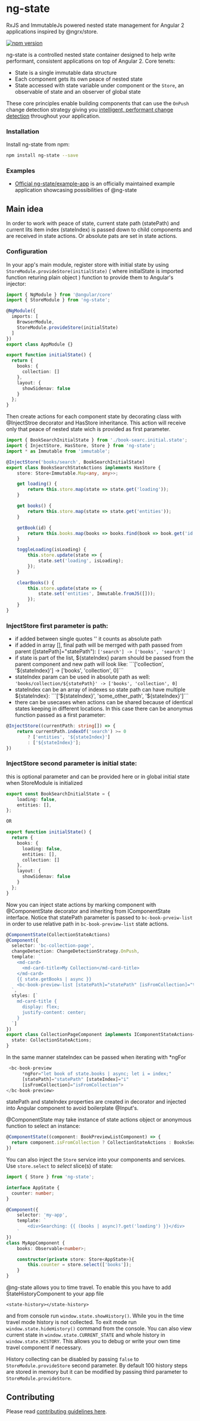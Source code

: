 # ng-state
RxJS and ImmutableJs powered nested state management for Angular 2 applications inspired by @ngrx/store.

[![npm version](https://badge.fury.io/js/ng-state.svg)](https://badge.fury.io/js/ng-state)

ng-state is a controlled nested state container designed to help write performant, consistent applications
on top of Angular 2. Core tenets:
- State is a single immutable data structure
- Each component gets its own peace of nested state
- State accessed with state variable under component or the `Store`, an observable of state and an observer of global state

These core principles enable building components that can use the `OnPush` change detection strategy
giving you [intelligent, performant change detection](http://blog.thoughtram.io/angular/2016/02/22/angular-2-change-detection-explained.html#smarter-change-detection)
throughout your application.


### Installation
Install ng-state from npm:
```bash
npm install ng-state --save
```

### Examples
- [Official ng-state/example-app](https://github.com/ng-state/example-app) is an officially maintained example application showcasing possibilities of @ng-state


## Main idea

In order to work with peace of state, current state path (statePath) and current lits item index (stateIndex) is passed down to child components and are received in state actions.
Or absolute pats are set in state actions.

### Configuration

In your app's main module, register store with initial state by using `StoreModule.provideStore(initialState)`
( where initialState is imported function returing plain object ) function to provide them to Angular's injector:

```ts
import { NgModule } from '@angular/core'
import { StoreModule } from 'ng-state';

@NgModule({
  imports: [
    BrowserModule,
    StoreModule.provideStore(initialState)
  ]
})
export class AppModule {}
```

```ts
export function initialState() {
  return {
    books: {
      collection: []
    },
    layout: {
      showSidenav: false
    }
  };
}
```

Then create actions for each component state by decorating class with @InjectStroe decorator and HasStore inheritance.
This action will receive only that peace of nested state wich is provided as first parameter.

```ts
import { BookSearchInitialState } from './book-searc.initial.state';
import { InjectStore, HasStore, Store } from 'ng-state';
import * as Immutable from 'immutable';

@InjectStore('books/search', BookSearchInitialState)
export class BooksSearchStateActions implements HasStore {
    store: Store<Immutable.Map<any, any>>;

    get loading() {
        return this.store.map(state => state.get('loading'));
    }

    get books() {
        return this.store.map(state => state.get('entities'));
    }

    getBook(id) {
        return this.books.map(books => books.find(book => book.get('id') === id));
    }

    toggleLoading(isLoading) {
        this.store.update(state => {
            state.set('loading', isLoading);
        });
    }

    clearBooks() {
        this.store.update(state => {
            state.set('entities', Immutable.fromJS([]));
        });
    }
}
```

### InjectStore first parameter is path:
- if added between single quotes '' it counts as absolute path
- if added in array [], final path will be merrged with path passed from parent ([statePath]="statePath"):
```['search'] -> ['books', 'search']```
- if state is part of the list, ${stateIndex} param should be passed from the parent component and new path will look like:
```['collection', '${stateIndex}'] -> ['books', 'collection', 0]```
- stateIndex param can be used in absolute path as well: ```'books/collection/${statePath}' -> ['books', 'collection', 0]```
- stateIndex can be an array of indexes so state path can have multiple ${stateIndex}: ```['${stateIndex}', 'some_other_path', '${stateIndex}']```
- there can be usecases when actions can be shared because of identical states keeping in different locations. In this case there can be anonymus function passed as a first parameter:


```ts
@InjectStore((currentPath: string[]) => {
    return currentPath.indexOf('search') >= 0
        ? ['entities', '${stateIndex}']
        : ['${stateIndex}'];
})
```

### InjectStore second parameter is initial state:
this is optional parameter and can be provided here or in global initial state when StoreModule is initialized
```ts
export const BookSearchInitialState = {
    loading: false,
    entities: [],
};

OR

export function initialState() {
  return {
    books: {
      loading: false,
      entities: [],
      collection: []
    },
    layout: {
      showSidenav: false
    }
  };
}
```

Now you can inject state actions by marking component with @ComponentState decorator and inheriting from IComponentState interface.
Notice that statePath parameter is passed to ```bc-book-prveiw-list``` in order to use relative path in ```bc-book-preview-list``` state actions.

```ts
@ComponentState(CollectionStateActions)
@Component({
  selector: 'bc-collection-page',
  changeDetection: ChangeDetectionStrategy.OnPush,
  template: `
    <md-card>
      <md-card-title>My Collection</md-card-title>
    </md-card>
	{{ state.getBooks | async }}
    <bc-book-preview-list [statePath]="statePath" [isFromCollection]="true"></bc-book-preview-list>
  `,
  styles: [`
    md-card-title {
      display: flex;
      justify-content: center;
    }
  `]
})
export class CollectionPageComponent implements IComponentStateActions<CollectionStateActions> {
  state: CollectionStateActions;
}
```

In the same manner stateIndex can be passed when iterating with *ngFor

```ts
 <bc-book-preview
      *ngFor="let book of state.books | async; let i = index;"
      [statePath]="statePath" [stateIndex]="i"
      [isFromCollection]="isFromCollection">
</bc-book-preview>
```
statePath and stateIndex properties are created in decorator and injected into Angular component to avoid boilerplate @Input's.

@ComponentState may take instance of state actions object or anonymous function to select an instance:
```ts
@ComponentState((component: BookPreviewListComponent) => {
  return component.isFromCollection ? CollectionStateActions : BooksSearchStateActions;
})
```

You can also inject the `Store` service into your components and services. Use `store.select` to
_select_ slice(s) of state:

```ts
import { Store } from 'ng-state';

interface AppState {
  counter: number;
}

@Component({
	selector: 'my-app',
	template: `
		<div>Searching: {{ (books | async)?.get('loading') }}</div>
	`
})
class MyAppComponent {
	books: Observable<number>;

	constructor(private store: Store<AppState>){
		this.counter = store.select(['books']);
	}
}
```

@ng-state allows you to time travel. To enable this you have to add StateHistoryComponent to your app file

```
<state-history></state-history>
```

and from console run ```window.state.showHistory()```. While you in the time travel mode history is not collected. To exit mode run ```window.state.hideHistory()``` command from the console.
You can also view current state in ```window.state.CURRENT_STATE``` and whole history in ```window.state.HISTORY```. This allows you to debug or write your own time travel component if necessary.

History collecting can be disabled by passing ```false``` to ```StoreModule.provideStore``` second parameter.
By default 100 history steps are stored in memory but it can be modified by passing third parameter to ```StoreModule.provideStore```.

## Contributing
Please read [contributing guidelines here](https://github.com/ng-state/store/blob/master/CONTRIBUTING.md).

